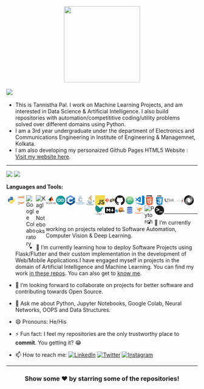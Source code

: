 <!--View https://github.com/anuraghazra , https://github.com/abhisheknaiidu/abhisheknaiidu & https://github.com/abhisheknaiidu/awesome-github-profile-readme
For great readme profiles on github!
-->
<!--![](https://github.com/imKashyap/imKashyap/blob/master/banner.png)-->
<div align="center">
<img src="https://media.giphy.com/media/MeJgB3yMMwIaHmKD4z/giphy.gif" width=200 height=200 />  
</div>

<!--
That was just the hello world gif. Just an animation.
-->

<p align="left"> <img src="https://komarev.com/ghpvc/?username=paltannistha&label=Profile+Views&color=green&style=plastic%22%20alt=%22paltannistha" /> </p>

<!--
Personalized GitHub Stats Card
just replace the username param to your github username.
For more info and customization, read, https://github.com/anuraghazra/github-readme-stats
-->

* This is Tannistha Pal. I work on Machine Learning Projects, and am interested in Data Science & Artificial Intelligence. I also build repositories with automation/competititive coding/utility problems solved over different domains using Python.
* I am a 3rd year undergraduate under the department of Electronics and Communications Engineering in Institute of Engineering & Managemnet, Kolkata.
* I am also developing my personaized Github Pages HTML5 Website : [Visit my website here](https://paltannistha.github.io/).

***
<img src="https://github-readme-stats.vercel.app/api?username=paltannistha&&show_icons=true&title_color=ffffff&icon_color=bb2acf&text_color=daf7dc&bg_color=151515"> <img src="https://github-readme-stats.vercel.app/api/top-langs/?username=paltannistha&layout=compact&theme=tokyonight">

<!--
The number of github profile or any other repo view.
just replace the username param to your github username.
For more info and customization, read, https://github.com/antonkomarev/github-profile-views-counter
-->

**Languages and Tools:**  

<!--
To get your topics goto https://github.com/topics
Search for your topics, then open image of the icons that appear there and get that link.
Then paste the links along with the alt text. (optional)
-->

<img align="left" alt="Python" width="26px" src="https://raw.githubusercontent.com/github/explore/80688e429a7d4ef2fca1e82350fe8e3517d3494d/topics/python/python.png" />
<img align="left" alt="Jupyter Notebooks" width="26px" src="https://raw.githubusercontent.com/github/explore/80688e429a7d4ef2fca1e82350fe8e3517d3494d/topics/jupyter-notebook/jupyter-notebook.png" />
<img align="left" alt="Google Colaboratory" width="26px" src="https://miro.medium.com/max/250/1*i_ncmAcN81MRMNRDcenKiw.png" />
<img align="left" alt="Kagle Notebooks" width="26px" src="https://upload.wikimedia.org/wikipedia/commons/thumb/7/7c/Kaggle_logo.png/300px-Kaggle_logo.png" />
<img align="left" alt="MATLAB" width="26px" src="https://raw.githubusercontent.com/github/explore/80688e429a7d4ef2fca1e82350fe8e3517d3494d/topics/matlab/matlab.png" />
<img align="left" alt="Arduino" width="26px" src="https://raw.githubusercontent.com/github/explore/80688e429a7d4ef2fca1e82350fe8e3517d3494d/topics/arduino/arduino.png" />
<img align="left" alt="C++" width="26px" src="https://raw.githubusercontent.com/github/explore/80688e429a7d4ef2fca1e82350fe8e3517d3494d/topics/cpp/cpp.png" />
<img align="left" alt="C" width="26px" src="https://raw.githubusercontent.com/github/explore/80688e429a7d4ef2fca1e82350fe8e3517d3494d/topics/c/c.png" />
<img align="left" alt="Java" width="26px" src="https://raw.githubusercontent.com/github/explore/80688e429a7d4ef2fca1e82350fe8e3517d3494d/topics/java/java.png" />
<img align="left" alt="JavaScript" width="26px" src="https://raw.githubusercontent.com/github/explore/80688e429a7d4ef2fca1e82350fe8e3517d3494d/topics/javascript/javascript.png" />


<img align="left" alt="Git" width="26px" src="https://raw.githubusercontent.com/github/explore/80688e429a7d4ef2fca1e82350fe8e3517d3494d/topics/git/git.png" />
<img align="left" alt="GitHub" width="26px" src="https://raw.githubusercontent.com/github/explore/78df643247d429f6cc873026c0622819ad797942/topics/github/github.png" />
<img align="left" alt="Atom" width="26px" src="https://raw.githubusercontent.com/github/explore/80688e429a7d4ef2fca1e82350fe8e3517d3494d/topics/atom/atom.png" />
<img align="left" alt="Visual Studio Code" width="26px" src="https://raw.githubusercontent.com/github/explore/80688e429a7d4ef2fca1e82350fe8e3517d3494d/topics/visual-studio-code/visual-studio-code.png" />
<img align="left" alt="HTML5" width="26px" src="https://raw.githubusercontent.com/github/explore/80688e429a7d4ef2fca1e82350fe8e3517d3494d/topics/html/html.png" />
<img align="left" alt="CSS3" width="26px" src="https://raw.githubusercontent.com/github/explore/80688e429a7d4ef2fca1e82350fe8e3517d3494d/topics/css/css.png" />
<img align="left" alt="Flask" width="26px" src="https://raw.githubusercontent.com/github/explore/80688e429a7d4ef2fca1e82350fe8e3517d3494d/topics/flask/flask.png" />
<img align="left" alt="Jekyll" width="26px" src="https://raw.githubusercontent.com/github/explore/80688e429a7d4ef2fca1e82350fe8e3517d3494d/topics/jekyll/jekyll.png" />
<img align="left" alt="JSON" width="26px" src="https://raw.githubusercontent.com/github/explore/80688e429a7d4ef2fca1e82350fe8e3517d3494d/topics/json/json.png" />

<img align="left" alt="LaTeX" width="26px" src="https://raw.githubusercontent.com/github/explore/80688e429a7d4ef2fca1e82350fe8e3517d3494d/topics/latex/latex.png" />
<img align="left" alt="MarkDown" width="26px" src="https://raw.githubusercontent.com/github/explore/80688e429a7d4ef2fca1e82350fe8e3517d3494d/topics/markdown/markdown.png" />
<img align="left" alt="Scikit-Learn" width="26px" src="https://raw.githubusercontent.com/github/explore/80688e429a7d4ef2fca1e82350fe8e3517d3494d/topics/scikit-learn/scikit-learn.png" />
<img align="left" alt="SQL" width="26px" src="https://raw.githubusercontent.com/github/explore/80688e429a7d4ef2fca1e82350fe8e3517d3494d/topics/sql/sql.png" />
<img align="left" alt="Tensorflow" width="26px" src="https://raw.githubusercontent.com/github/explore/80688e429a7d4ef2fca1e82350fe8e3517d3494d/topics/tensorflow/tensorflow.png" />
<img align="left" alt="Pytorch" width="26px" src="https://cdn.analyticsvidhya.com/wp-content/uploads/2017/12/16223353/pytorch-logo-flat.png" />
<img align="left" alt="Terminal" width="26px" src="https://raw.githubusercontent.com/github/explore/80688e429a7d4ef2fca1e82350fe8e3517d3494d/topics/terminal/terminal.png" />

<br>
<br>


***

-  🔭 I’m currently working on projects related to Software Automation, Computer Vision & Deep Learning.

-  🌱 I’m currently learning how to deploy Software Projects using Flask/Flutter and their custom implementation in the development of Web/Mobile Applications.I have engaged myself in projects in the domain of Artificial Intelligence and Machine Learning. You can find my work [in these repos](https://github.com/khanfarhan10?tab=repositories). You can also get to [know me](https://khanfarhan10.github.io/aboutme/).

-  👯 I’m looking forward to collaborate on projects for better software and contributing towards Open Source.

-  💬 Ask me about Python, Jupyter Notebooks, Google Colab, Neural Networks, OOPS and Data Structures.

-  😄 Pronouns: He/His

-  ⚡ Fun fact: I feel my repositories are the only trustworthy place to **commit**. You getting it? 😂

-  📫 How to reach me:
[![LinkedIn](https://img.shields.io/badge/LinkedIn-%40kfpro-green)](https://www.linkedin.com/in/kfpro)
[![Twitter](https://img.shields.io/badge/Twitter-%40itsmetheswagger-red)](https://twitter.com/itsmetheswagger)
[![Instagram](https://img.shields.io/badge/Instagram-%40i.am.the.swagger_-yellow.svg)](https://www.instagram.com/i.am.the.swagger/)
***
<!--
Links with Badges.
The %40 is for the @ sign.
You can either change the link or customize the links at https://shields.io/ or you can search logos on google too.
Replacing my text with yours would also work however.
-->
<div align="center">

### Show some ❤️ by starring some of the repositories!

</div>
